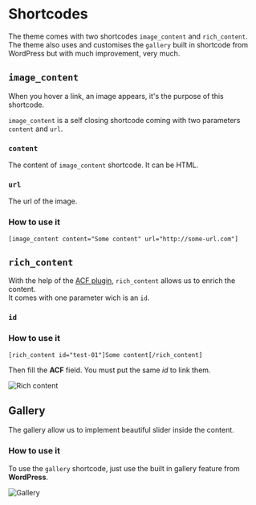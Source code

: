 # Shortcodes

The theme comes with two shortcodes `image_content` and `rich_content`. The theme also uses and customises the `gallery` built in shortcode from WordPress but with much improvement, very much.

## `image_content`

When you hover a link, an image appears, it's the purpose of this shortcode.

`image_content` is a self closing shortcode coming with two parameters `content` and `url`.

### `content`

The content of `image_content` shortcode. It can be HTML.

### `url`

The url of the image.

### How to use it

```
[image_content content="Some content" url="http://some-url.com"]
```

## `rich_content`

With the help of the [ACF plugin](https://www.advancedcustomfields.com/), `rich_content` allows us to enrich the content.  
It comes with one parameter wich is an `id`.

### `id`

### How to use it

```
[rich_content id="test-01"]Some content[/rich_content]
```

Then fill the __ACF__ field. You must put the same _id_ to link them.

![Rich content](../../img/png/rich-content.png)

## Gallery

The gallery allow us to implement beautiful slider inside the content.

### How to use it 

To use the `gallery` shortcode, just use the built in gallery feature from __WordPress__.

![Gallery](../../img/png/gallery.png)